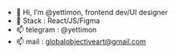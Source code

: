 - 👋 Hi, I’m @yettimon, frontend dev/UI designer
- 👀 Stack : React/JS/Figma
- 📫 telegram : @yettimon
- 📫 mail : globalobjectiveart@gmail.com
